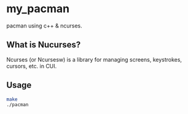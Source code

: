 # my_pacman
pacman using c++ &amp; ncurses.

## What is Nucurses?
Ncurses (or Ncursesw) is a library for managing screens, keystrokes, cursors, etc. in CUI.

## Usage
```sh
make
./pacman
```
